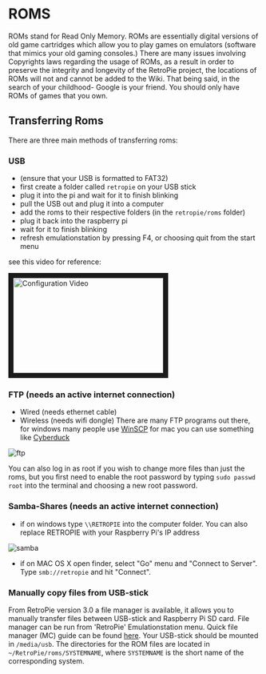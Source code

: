 # ROMS

ROMs stand for Read Only Memory. ROMs are essentially digital versions of old game cartridges which allow you to play games on emulators (software that mimics your old gaming consoles.) There are many issues involving Copyrights laws regarding the usage of ROMs, as a result in order to preserve the integrity and longevity of the  RetroPie project, the locations of ROMs will not and cannot be added to the Wiki. That being said, in the search of your childhood- Google is your friend. You should only have ROMs of games that you own. 

## Transferring Roms

There are three main methods of transferring roms: 

### USB
 * (ensure that your USB is formatted to FAT32)
 * first create a folder called `retropie` on your USB stick
 * plug it into the pi and wait for it to finish blinking
 * pull the USB out and plug it into a computer
 * add the roms to their respective folders (in the `retropie/roms` folder)
 * plug it back into the raspberry pi
 * wait for it to finish blinking
 * refresh emulationstation by pressing F4, or choosing quit from the start menu

see this video for reference:

<a href="https://www.youtube.com/watch?v=OYMoxvbkYD4
" target="_blank"><img src="https://i.ytimg.com/vi_webp/OYMoxvbkYD4/mqdefault.webp" 
alt="Configuration Video" width="300" height="190" border="10" /></a>

### FTP (needs an active internet connection) 
* Wired (needs ethernet cable)
* Wireless (needs wifi dongle)
There are many FTP programs out there, for windows many people use [WinSCP](https://winscp.net/eng/download.php) for mac you can use something like [Cyberduck](https://cyberduck.io/?l=en)

![ftp](https://cloud.githubusercontent.com/assets/10035308/9144892/68994618-3d0d-11e5-8db0-2991f9068115.png)

You can also log in as root if you wish to change more files than just the roms, but you first need to enable the root password by typing `sudo passwd root` into the terminal and choosing a new root password.

### Samba-Shares (needs an active internet connection)

- if on windows type `\\RETROPIE` into the computer folder. You can also replace RETROPIE with your Raspberry Pi's IP address

![samba](https://cloud.githubusercontent.com/assets/10035308/9141308/edee8b52-3cf4-11e5-8bf3-73f8c27f99fb.png)

- if on MAC OS X open finder, select "Go" menu and "Connect to Server". Type `smb://retropie` and hit "Connect".


### Manually copy files from USB-stick

From RetroPie version 3.0 a file manager is available, it allows you to manually transfer files between USB-stick and Raspberry Pi SD card. File manager can be run from 'RetroPie' Emulationstation menu. Quick file manager (MC) guide can be found [here](http://www.thegeekstuff.com/2008/10/midnight-commander-mc-guide-powerful-text-based-file-manager-for-unix/). Your USB-stick should be mounted in `/media/usb`. The directories for the ROM files are located in `~/RetroPie/roms/SYSTEMNAME`, where `SYSTEMNAME` is the short name of the corresponding system.
